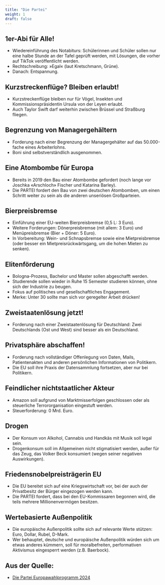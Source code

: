 ```yaml
---
title: "Die Partei"
weight: 1
draft: false
---
```


## 1er-Abi für Alle!
- Wiedereinführung des Notabiturs: Schülerinnen und Schüler sollen nur eine halbe Stunde an der Tafel geprüft werden, mit Lösungen, die vorher auf TikTok veröffentlicht werden.
- Rechtschreibung: »Egal« (laut Kretschmann, Grüne).
- Danach: Entspannung.

## Kurzstreckenflüge? Bleiben erlaubt!
- Kurzstreckenflüge bleiben nur für Vögel, Insekten und Kommissionspräsidentin Ursula von der Leyen erlaubt.
- Auch Taylor Swift darf weiterhin zwischen Brüssel und Straßburg fliegen.

## Begrenzung von Managergehältern
- Forderung nach einer Begrenzung der Managergehälter auf das 50.000-fache eines Arbeiterlohns.
- Boni sind selbstverständlich ausgenommen.

## Eine Atombombe für Europa
- Bereits in 2019 den Bau einer Atombombe gefordert (noch lange vor Joschka «Arschloch» Fischer und Katarina Barley).
- Die PARTEI fordert den Bau von zwei deutschen Atombomben, um einen Schritt weiter zu sein als die anderen unseriösen Großparteien.

## Bierpreisbremse
- Einführung einer EU-weiten Bierpreisbremse (0,5 L: 3 Euro).
- Weitere Forderungen: Dönerpreisbremse (mit allem: 3 Euro) und Menüpreisbremse (Bier + Döner: 5 Euro).
- In Vorbereitung: Wein- und Schnapsbremse sowie eine Mietpreisbremse (oder besser ein Mietpreisrückwärtsgang, um die hohen Mieten zu senken).

## Elitenförderung
- Bologna-Prozess, Bachelor und Master sollen abgeschafft werden.
- Studierende sollen wieder in Ruhe 15 Semester studieren können, ohne sich der Industrie zu beugen.
- Fokus auf politisches und gesellschaftliches Engagement.
- Merke: Unter 30 sollte man sich vor geregelter Arbeit drücken!

## Zweistaatenlösung jetzt!
- Forderung nach einer Zweistaatenlösung für Deutschland: Zwei Deutschlands (Ost und West) sind besser als ein Deutschland.

## Privatsphäre abschaffen!
- Forderung nach vollständiger Offenlegung von Daten, Mails, Patientenakten und anderen persönlichen Informationen von Politikern.
- Die EU soll ihre Praxis der Datensammlung fortsetzen, aber nur bei Politikern.

## Feindlicher nichtstaatlicher Akteur
- Amazon soll aufgrund von Marktmisserfolgen geschlossen oder als steuerliche Terrororganisation eingestuft werden.
- Steuerforderung: 0 Mrd. Euro.

## Drogen
- Der Konsum von Alkohol, Cannabis und Handkäs mit Musik soll legal sein.
- Drogenkonsum soll im Allgemeinen nicht stigmatisiert werden, außer für das Zeug, das Volker Beck konsumiert (wegen seiner negativen Auswirkungen).

## Friedensnobelpreisträgerin EU
- Die EU bereitet sich auf eine Kriegswirtschaft vor, bei der auch der Privatbesitz der Bürger eingezogen werden kann.
- Die PARTEI fordert, dass bei den EU-Kommissaren begonnen wird, die teils mehrere Millionenvermögen besitzen.

## Wertebasierte Außenpolitik
- Die europäische Außenpolitik sollte sich auf relevante Werte stützen: Euro, Dollar, Rubel, D-Mark.
- Wer behauptet, deutsche und europäische Außenpolitik würden sich um etwas anderes kümmern, soll für moralbefreiten, performativen Aktivismus eingesperrt werden (z.B. Baerbock).

## Aus der Quelle:
- [Die Partei Europawahlprogramm 2024](https://www.die-partei.de/programm/)
